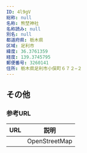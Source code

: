 ```yaml
---
ID: 4l9gV
総称: null
名称: 熊埜神社
名称読み: null
別名: null
都道府県: 栃木県
区域: 足利市
緯度: 36.3761359
経度: 139.3745795
郵便番号: 3260141
住所: 栃木県足利市小俣町６７２−２
---
```


## その他

### 参考URL

| URL | 説明          |
| --- | ------------- |
|     | OpenStreetMap |
